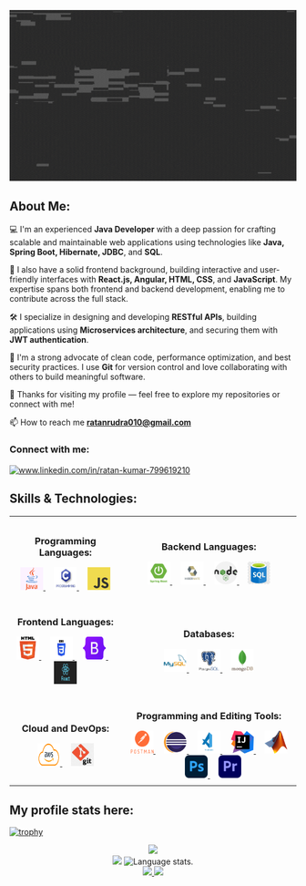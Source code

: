 <a><img align="centre" src="assets/helloEveryone.gif" alt="logo" width=100% height="300"/></a>
<h3 align="center"></h3>


## **About Me:**
<p align="left">💻 I'm an experienced <strong>Java Developer</strong> with a deep passion for crafting scalable and maintainable web applications using technologies like <strong>Java, Spring Boot, Hibernate, JDBC</strong>, and <strong>SQL</strong>.</p>

<p align="left">🎨 I also have a solid frontend background, building interactive and user-friendly interfaces with <strong>React.js, Angular, HTML, CSS</strong>, and <strong>JavaScript</strong>. My expertise spans both frontend and backend development, enabling me to contribute across the full stack.</p>

<p align="left">🛠️ I specialize in designing and developing <strong>RESTful APIs</strong>, building applications using <strong>Microservices architecture</strong>, and securing them with <strong>JWT authentication</strong>.</p>

<p align="left">🚀 I'm a strong advocate of clean code, performance optimization, and best security practices. I use <strong>Git</strong> for version control and love collaborating with others to build meaningful software.</p>

<p align="left">🙏 Thanks for visiting my profile — feel free to explore my repositories or connect with me!</p>

 📫 How to reach me **ratanrudra010@gmail.com**
<h3 align="left">Connect with me:</h3>
<p align="left">
<a href="https://linkedin.com/in/www.linkedin.com/in/ratan-kumar-799619210" target="blank"><img align="center" src="https://raw.githubusercontent.com/rahuldkjain/github-profile-readme-generator/master/src/images/icons/Social/linked-in-alt.svg" alt="www.linkedin.com/in/ratan-kumar-799619210" height="30" width="40" /></a>
</p>

## **Skills & Technologies:**
<div align="center">
  <table>
    <tr>
      <!-- Programming Languages Column -->
      <td align="center" style="padding: 10px;">
        <h3>Programming Languages:</h3>
        <a href="https://www.java.com" target="_blank" rel="noreferrer">
          <img src="assets/java.png" alt="Java" width="40" height="40"/>
        </a>
        &nbsp;&nbsp;&nbsp;
        <a href="https://www.tutorialspoint.com/cprogramming/index.htm" target="_blank" rel="noreferrer">
          <img src="assets/clang.jpeg" alt="C Language" width="40" height="40"/>
        </a>
        &nbsp;&nbsp;&nbsp;
        <a href="https://www.javascript.com/" target="_blank" rel="noreferrer">
          <img src="assets/JavaScript-logo.png" alt="JavaScript" width="40" height="40"/>
        </a>
      </td>
      <!-- Backend Languages Column -->
      <td align="center" style="padding: 10px;">
        <h3>Backend Languages:</h3>
        <a href="https://spring.io/" target="_blank" rel="noreferrer">
          <img src="assets/springboot.jpeg" alt="Spring Boot" width="40" height="40"/>
        </a>
        &nbsp;&nbsp;&nbsp;
        <a href="https://hibernate.org/orm/" target="_blank" rel="noreferrer">
          <img src="assets/hibernates.jpg" alt="Hibernate" width="40" height="40"/>
        </a>
        &nbsp;&nbsp;&nbsp;
        <a href="https://nodejs.org" target="_blank" rel="noreferrer">
          <img src="assets/nodejs.png" alt="Node.js" width="40" height="40"/>
        </a>
        &nbsp;&nbsp;&nbsp;
        <a href="https://www.w3schools.com/sql/" target="_blank" rel="noreferrer">
          <img src="assets/sql.jpeg" alt="SQL" width="40" height="40"/>
        </a>
      </td>
    </tr>
    <!-- Frontend vs Database -->
    <tr>
      <td align="center" style="padding: 10px;">
        <h3>Frontend Languages:</h3>
        <a href="https://www.w3.org/html/" target="_blank" rel="noreferrer">
          <img src="assets/html.png" alt="HTML5" width="40" height="40"/>
        </a>
        &nbsp;&nbsp;&nbsp;
        <a href="https://www.w3schools.com/css/" target="_blank" rel="noreferrer">
          <img src="assets/css.png" alt="CSS3" width="40" height="40"/>
        </a>
        &nbsp;&nbsp;&nbsp;
        <a href="https://getbootstrap.com" target="_blank" rel="noreferrer">
          <img src="assets/Bootstrap_logo.jpg" alt="Bootstrap" width="40" height="40"/>
        </a>
        &nbsp;&nbsp;&nbsp;
        <a href="https://react.dev/learn" target="_blank" rel="noreferrer">
          <img src="assets/react.png" alt="React" width="40" height="40"/>
        </a>
      </td>
      <td align="center" style="padding: 10px;">
        <h3>Databases:</h3>
        <a href="https://www.mysql.com/" target="_blank" rel="noreferrer">
          <img src="assets/mysql.jpg" alt="MySQL" width="40" height="40"/>
        </a>
        &nbsp;&nbsp;&nbsp;
        <a href="https://www.postgresql.org" target="_blank" rel="noreferrer">
          <img src="assets/postgresSQL.png" alt="PostgreSQL" width="40" height="40"/>
        </a>
        &nbsp;&nbsp;&nbsp;
        <a href="https://www.mongodb.com/" target="_blank" rel="noreferrer">
          <img src="assets/mongodb.jpg" alt="MongoDB" width="40" height="40"/>
        </a>
      </td>
    </tr>
    <!-- Cloud vs Tools -->
    <tr>
      <td align="center" style="padding: 10px;">
        <h3>Cloud and DevOps:</h3>
        <a href="https://aws.amazon.com" target="_blank" rel="noreferrer">
          <img src="assets/Amazon-Web-Services-AWS-Logo.png" alt="AWS" width="40" height="40"/>
        </a>
        &nbsp;&nbsp;&nbsp;
        <a href="https://git-scm.com/" target="_blank" rel="noreferrer">
          <img src="assets/git.jpeg" alt="Git" width="40" height="40"/>
        </a>
      </td>
      <td align="center" style="padding: 10px;">
        <h3>Programming and Editing Tools:</h3>
        <a href="https://postman.com" target="_blank" rel="noreferrer">
          <img src="assets/postman.png" alt="Postman" width="40" height="40"/>
        </a>
        &nbsp;&nbsp;&nbsp;
        <a href="https://www.eclipse.org/ide/" target="_blank" rel="noreferrer">
          <img src="assets/eclipse.png" alt="Eclipse" width="40" height="40"/>
        </a>
        &nbsp;&nbsp;&nbsp;
        <a href="https://code.visualstudio.com/" target="_blank" rel="noreferrer">
          <img src="assets/VS.png" alt="VS Code" width="40" height="40"/>
        </a>
        &nbsp;&nbsp;&nbsp;
        <a href="https://www.jetbrains.com/idea/" target="_blank" rel="noreferrer">
          <img src="assets/IntelliJ_IDEA.png" alt="IntelliJ IDEA" width="40" height="40"/>
        </a>
        &nbsp;&nbsp;&nbsp;
        <a href="https://in.mathworks.com" target="_blank" rel="noreferrer">
          <img src="assets/Matlab_Logo.png" alt="Matlab" width="40" height="40"/>
        </a>
        &nbsp;&nbsp;&nbsp;
        <a href="https://www.photoshop.com/en" target="_blank" rel="noreferrer">
          <img src="assets/Adobe_Photoshop_CC.png" alt="Photoshop" width="40" height="40"/>
        </a>
        &nbsp;&nbsp;&nbsp;
        <a href="https://www.adobe.com/in/products/premiere.html" target="_blank" rel="noreferrer">
          <img src="assets/Adobe_Premiere_Pro_CC.png" alt="Premiere Pro" width="40" height="40"/>
        </a>
      </td>
    </tr>
  </table>
</div>



## **My profile stats here:**

[![trophy](https://github-profile-trophy.vercel.app/?username=ratan01&theme=darkhub)](https://github.com/ryo-ma/github-profile-trophy)



<div align="center">
  <a href="https://github.com/Ratan01">
    <img src="http://github-profile-summary-cards.vercel.app/api/cards/profile-details?username=Ratan01&theme=codeSTACKr" />
  </a> 
</div>
<div align="center"> 
  <img src="http://github-profile-summary-cards.vercel.app/api/cards/stats?username=Ratan01&theme=codeSTACKr" />
   <img src="https://github-readme-stats.vercel.app/api/top-langs/?username=Ratan01&langs_count=8&theme=codeSTACKr" alt="Language stats.">
</div>

<div align="center">
  <a href="https://github.com/Ratan01">
    <img src="http://github-profile-summary-cards.vercel.app/api/cards/most-commit-language?username=Ratan01&theme=codeSTACKr" />
    <img src="http://github-profile-summary-cards.vercel.app/api/cards/productive-time?username=Ratan01&theme=codeSTACKr&utcOffset=8"/>
  </a>
</div>


